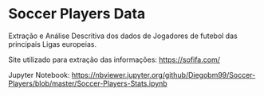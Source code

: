 # Soccer Players Data

Extração e Análise Descritiva dos dados de Jogadores de futebol das principais Ligas europeias.

Site utilizado para extração das informações: https://sofifa.com/

Jupyter Notebook: https://nbviewer.jupyter.org/github/Diegobm99/Soccer-Players/blob/master/Soccer-Players-Stats.ipynb
